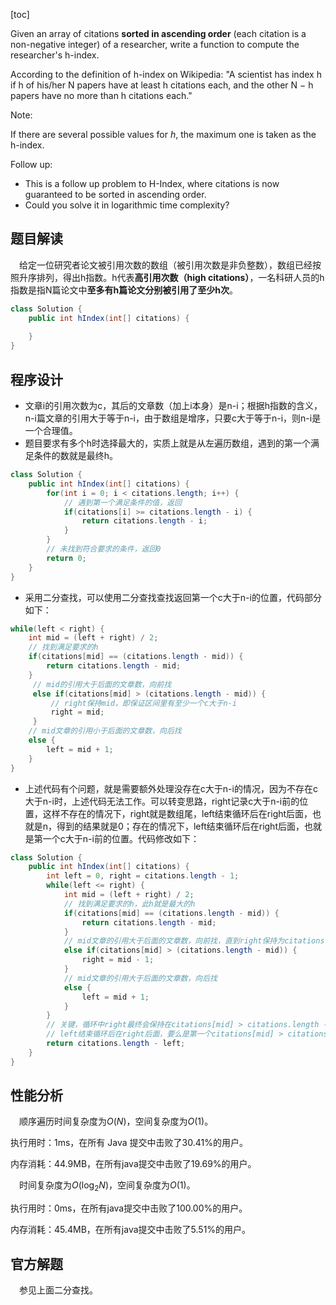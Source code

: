 [toc]

Given an array of citations **sorted in ascending order** (each citation is a non-negative integer) of a researcher, write a function to compute the researcher's h-index.

According to the definition of h-index on Wikipedia: "A scientist has index h if h of his/her N papers have at least h citations each, and the other N − h papers have no more than h citations each."



Note:

If there are several possible values for $h$, the maximum one is taken as the h-index.

Follow up:

* This is a follow up problem to H-Index, where citations is now guaranteed to be sorted in ascending order.
* Could you solve it in logarithmic time complexity?



## 题目解读

&emsp;给定一位研究者论文被引用次数的数组（被引用次数是非负整数），数组已经按照升序排列，得出h指数。h代表**高引用次数（high citations）**，一名科研人员的h指数是指N篇论文中**至多有h篇论文分别被引用了至少h次**。

```java
class Solution {
    public int hIndex(int[] citations) {
        
    }
}
```

## 程序设计

* 文章i的引用次数为c，其后的文章数（加上i本身）是n-i；根据h指数的含义，n-i篇文章的引用大于等于n-i，由于数组是增序，只要c大于等于n-i，则n-i是一个合理值。
* 题目要求有多个h时选择最大的，实质上就是从左遍历数组，遇到的第一个满足条件的数就是最终h。

```java
class Solution {
    public int hIndex(int[] citations) {
        for(int i = 0; i < citations.length; i++) {
            // 遇到第一个满足条件的值，返回
            if(citations[i] >= citations.length - i) {
                return citations.length - i;
            }
        }
        // 未找到符合要求的条件，返回0
        return 0;
    }
}
```

* 采用二分查找，可以使用二分查找查找返回第一个c大于n-i的位置，代码部分如下：

```java
while(left < right) {
    int mid = (left + right) / 2;
    // 找到满足要求的h
    if(citations[mid] == (citations.length - mid)) {
        return citations.length - mid;
    }
     // mid的引用大于后面的文章数，向前找
     else if(citations[mid] > (citations.length - mid)) {
         // right保持mid，即保证区间里有至少一个c大于n-i
         right = mid;
     } 
    // mid文章的引用小于后面的文章数，向后找
    else {
        left = mid + 1;
    }
}
```

* 上述代码有个问题，就是需要额外处理没存在c大于n-i的情况，因为不存在c大于n-i时，上述代码无法工作。可以转变思路，right记录c大于n-i前的位置，这样不存在的情况下，right就是数组尾，left结束循环后在right后面，也就是n，得到的结果就是0；存在的情况下，left结束循环后在right后面，也就是第一个c大于n-i前的位置。代码修改如下：

```java
class Solution {
    public int hIndex(int[] citations) {
        int left = 0, right = citations.length - 1;
        while(left <= right) {
            int mid = (left + right) / 2;
            // 找到满足要求的h，此h就是最大的h
            if(citations[mid] == (citations.length - mid)) {
                return citations.length - mid;
            }
            // mid文章的引用大于后面的文章数，向前找，直到right保持为citations[mid] < (citations.length - mid)
            else if(citations[mid] > (citations.length - mid)) {
                right = mid - 1;
            } 
            // mid文章的引用大于后面的文章数，向后找
            else {
                left = mid + 1;
            }
        }
        // 关键，循环中right最终会保持在citations[mid] > citations.length - mid（如果存在）前的citations[mid] < citations.length - mid的位置；不存在则right为表尾。
        // left结束循环后在right后面，要么是第一个citations[mid] > citations.length - mid的位置，要么是n
        return citations.length - left;
    }
}
```

## 性能分析

&emsp;顺序遍历时间复杂度为$O(N)$，空间复杂度为$O(1)$。

执行用时：1ms，在所有 Java 提交中击败了30.41%的用户。

内存消耗：44.9MB，在所有java提交中击败了19.69%的用户。

&emsp;时间复杂度为$O(\log_2N)$，空间复杂度为$O(1)$。

执行用时：0ms，在所有java提交中击败了100.00%的用户。

内存消耗：45.4MB，在所有java提交中击败了5.51%的用户。

## 官方解题

&emsp;参见上面二分查找。